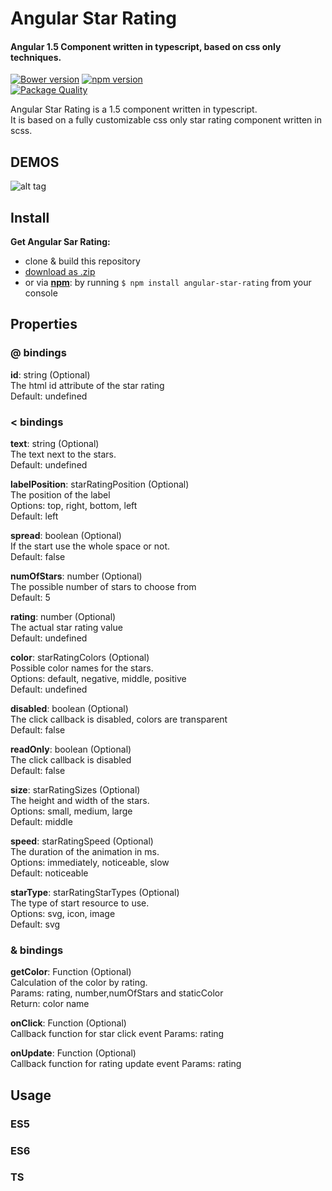 # Angular Star Rating
#### Angular 1.5 Component written in typescript, based on css only techniques.

[![Bower version](https://badge.fury.io/bo/angular-star-rating.svg)](https://badge.fury.io/bo/angular-star-rating)
[![npm version](https://badge.fury.io/js/angular-star-rating.svg)](https://badge.fury.io/js/angular-star-rating)  
[![Package Quality](http://npm.packagequality.com/shield/angular-star-rating.svg)](http://packagequality.com/#?package=angular-star-rating)

Angular Star Rating is a 1.5 component written in typescript.   
It is based on a fully customizable css only star rating component written in scss. 


## DEMOS
![alt tag](https://github.com/BioPhoton/angular-star-rating/blob/master/resources/star-rating-options.PNG)

## Install

**Get Angular Sar Rating:**
 - clone & build this repository
 - [download as .zip](https://github.com/BioPhoton/angular-star-rating/releases)
 - or via **[npm](https://www.npmjs.org/)**: by running `$ npm install angular-star-rating` from your console
 
## Properties

### @ bindings

**id**: string (Optional)  
The html id attribute of the star rating   
Default: undefined  

### < bindings

**text**: string (Optional)  
The text next to the stars.  
Default: undefined  

**labelPosition**: starRatingPosition (Optional)  
The position of the label  
Options: top, right, bottom, left  
Default: left  

**spread**: boolean (Optional)  
If the start use the whole space or not.  
Default: false  

**numOfStars**: number (Optional)  
The possible number of stars to choose from  
Default: 5  

**rating**: number (Optional)  
The actual star rating value  
Default: undefined  

**color**: starRatingColors (Optional)  
Possible color names for the stars.  
Options: default, negative, middle, positive  
Default: undefined

**disabled**: boolean (Optional)  
The click callback is disabled, colors are transparent   
Default: false  
  
**readOnly**: boolean (Optional)  
The click callback is disabled  
Default: false  

**size**: starRatingSizes (Optional)  
The height and width of the stars.    
Options: small, medium, large  
Default: middle  

**speed**: starRatingSpeed (Optional)  
The duration of the animation in ms.   
Options: immediately, noticeable, slow  
Default: noticeable  

**starType**: starRatingStarTypes (Optional)  
The type of start resource to use.     
Options: svg, icon, image  
Default: svg  

### & bindings

**getColor**: Function (Optional)  
Calculation of the color by rating.  
Params: rating, number,numOfStars and staticColor  
Return: color name  

**onClick**: Function (Optional)  
Callback function for star click event 
Params: rating

**onUpdate**: Function (Optional)  
Callback function for rating update event 
Params: rating

## Usage 
### ES5
### ES6 
### TS 